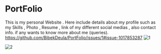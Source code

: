 # PortFolio
This is my personal Website . Here include details about my profile such as my Skills , Photo , Resume , link of my different social medias , also contact info. if any wants to know more about me (queries).
https://github.com/BibekDeula/PortFolio/issues/1#issue-1017853287
![1](https://user-images.githubusercontent.com/91303674/136174363-1ab5e64f-f6f4-40da-a5aa-c6653c85f44d.png)

![2](https://user-images.githubusercontent.com/91303674/136174339-a945dee5-58e8-440c-b60f-0e68dbc1112e.png)
